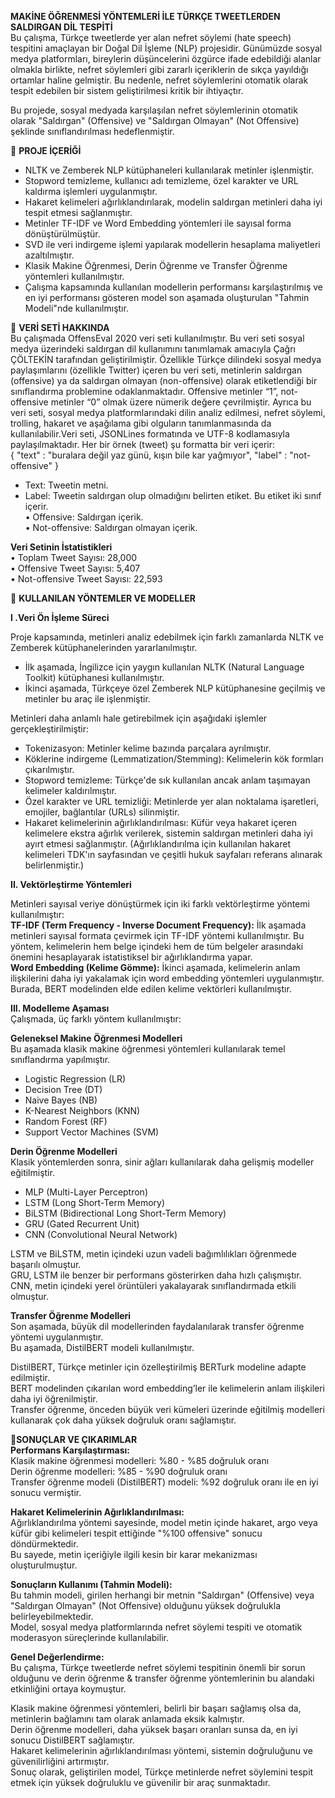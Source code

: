**MAKİNE ÖĞRENMESİ YÖNTEMLERİ İLE TÜRKÇE TWEETLERDEN SALDIRGAN DİL TESPİTİ** <br>
Bu çalışma, Türkçe tweetlerde yer alan nefret söylemi (hate speech) tespitini amaçlayan bir Doğal Dil İşleme (NLP) projesidir. Günümüzde sosyal medya platformları, bireylerin düşüncelerini özgürce ifade edebildiği alanlar olmakla birlikte, nefret söylemleri gibi zararlı içeriklerin de sıkça yayıldığı ortamlar haline gelmiştir. Bu nedenle, nefret söylemlerini otomatik olarak tespit edebilen bir sistem geliştirilmesi kritik bir ihtiyaçtır.

Bu projede, sosyal medyada karşılaşılan nefret söylemlerinin otomatik olarak "Saldırgan" (Offensive) ve "Saldırgan Olmayan" (Not Offensive) şeklinde sınıflandırılması hedeflenmiştir.

📌 **PROJE İÇERİĞİ** <br>
- NLTK ve Zemberek NLP kütüphaneleri kullanılarak metinler işlenmiştir.<br>
- Stopword temizleme, kullanıcı adı temizleme, özel karakter ve URL kaldırma işlemleri uygulanmıştır.<br>
- Hakaret kelimeleri ağırlıklandırılarak, modelin saldırgan metinleri daha iyi tespit etmesi sağlanmıştır.<br>
- Metinler TF-IDF ve Word Embedding yöntemleri ile sayısal forma dönüştürülmüştür.<br>
- SVD ile veri indirgeme işlemi yapılarak modellerin hesaplama maliyetleri azaltılmıştır. 
- Klasik Makine Öğrenmesi, Derin Öğrenme ve Transfer Öğrenme yöntemleri kullanılmıştır.<br>
- Çalışma kapsamında kullanılan modellerin performansı karşılaştırılmış ve en iyi performansı gösteren model son aşamada oluşturulan "Tahmin Modeli"nde kullanılmıştır.

📂 **VERİ SETİ HAKKINDA**<br>
Bu çalışmada OffensEval 2020 veri seti kullanılmıştır. Bu veri seti sosyal medya üzerindeki saldırgan dil kullanımını tanımlamak amacıyla Çağrı ÇÖLTEKİN tarafından geliştirilmiştir. Özellikle Türkçe dilindeki sosyal medya paylaşımlarını (özellikle Twitter) içeren bu veri seti, metinlerin saldırgan (offensive) ya da saldırgan olmayan (non-offensive) olarak etiketlendiği bir sınıflandırma problemine odaklanmaktadır. Offensive metinler “1”, not-offensive metinler “0” olmak üzere nümerik değere çevrilmiştir. Ayrıca bu veri seti, sosyal medya platformlarındaki dilin analiz edilmesi, nefret söylemi, trolling, hakaret ve aşağılama gibi olguların tanımlanmasında da kullanılabilir.Veri seti, JSONLines formatında ve UTF-8 kodlamasıyla paylaşılmaktadır. Her bir örnek (tweet) şu formatta bir veri içerir:<br>
{ "text" : "buralara değil yaz günü, kışın bile kar yağmıyor", "label" : "not-offensive" }<br>
- Text: Tweetin metni.<br>
- Label: Tweetin saldırgan olup olmadığını belirten etiket. Bu etiket iki sınıf içerir.<br>
•	Offensive: Saldırgan içerik.<br>
•	Not-offensive: Saldırgan olmayan içerik.<br>

**Veri Setinin İstatistikleri**<br>
•	Toplam Tweet Sayısı: 28,000 <br>
•	Offensive Tweet Sayısı: 5,407 <br>
•	Not-offensive Tweet Sayısı: 22,593 <br>

🧬 **KULLANILAN YÖNTEMLER VE MODELLER**<br>

**I .Veri Ön İşleme Süreci**<br>

Proje kapsamında, metinleri analiz edebilmek için farklı zamanlarda NLTK ve Zemberek kütüphanelerinden yararlanılmıştır.
- İlk aşamada, İngilizce için yaygın kullanılan NLTK (Natural Language Toolkit) kütüphanesi kullanılmıştır.<br>
- İkinci aşamada, Türkçeye özel Zemberek NLP kütüphanesine geçilmiş ve metinler bu araç ile işlenmiştir.<br>
  
Metinleri daha anlamlı hale getirebilmek için aşağıdaki işlemler gerçekleştirilmiştir:<br>
- Tokenizasyon: Metinler kelime bazında parçalara ayrılmıştır.<br>
- Köklerine indirgeme (Lemmatization/Stemming): Kelimelerin kök formları çıkarılmıştır.<br>
- Stopword temizleme: Türkçe'de sık kullanılan ancak anlam taşımayan kelimeler kaldırılmıştır.<br>
- Özel karakter ve URL temizliği: Metinlerde yer alan noktalama işaretleri, emojiler, bağlantılar (URLs) silinmiştir.<br>
- Hakaret kelimelerinin ağırlıklandırılması: Küfür veya hakaret içeren kelimelere ekstra ağırlık verilerek, sistemin saldırgan metinleri daha iyi ayırt etmesi sağlanmıştır. (Ağırlıklandırılma için kullanılan
  hakaret kelimeleri TDK'ın sayfasından ve çeşitli hukuk sayfaları referans alınarak belirlenmiştir.)<br>

**II. Vektörleştirme Yöntemleri**<br>

Metinleri sayısal veriye dönüştürmek için iki farklı vektörleştirme yöntemi kullanılmıştır:<br>
**TF-IDF (Term Frequency - Inverse Document Frequency):** İlk aşamada metinleri sayısal formata çevirmek için TF-IDF yöntemi kullanılmıştır. Bu yöntem, kelimelerin hem belge içindeki hem de tüm belgeler arasındaki önemini hesaplayarak istatistiksel bir ağırlıklandırma yapar.<br>
**Word Embedding (Kelime Gömme):** İkinci aşamada, kelimelerin anlam ilişkilerini daha iyi yakalamak için word embedding yöntemleri uygulanmıştır. Burada, BERT modelinden elde edilen kelime vektörleri kullanılmıştır.<br>


**III. Modelleme Aşaması** <br>
Çalışmada, üç farklı yöntem kullanılmıştır:<br>

**Geleneksel Makine Öğrenmesi Modelleri**<br>
Bu aşamada klasik makine öğrenmesi yöntemleri kullanılarak temel sınıflandırma yapılmıştır.<br>
- Logistic Regression (LR)
- Decision Tree (DT)
- Naive Bayes (NB)
- K-Nearest Neighbors (KNN)
- Random Forest (RF)
- Support Vector Machines (SVM) 

**Derin Öğrenme Modelleri** <br>
Klasik yöntemlerden sonra, sinir ağları kullanılarak daha gelişmiş modeller eğitilmiştir.<br>
- MLP (Multi-Layer Perceptron)
- LSTM (Long Short-Term Memory)
- BiLSTM (Bidirectional Long Short-Term Memory)
- GRU (Gated Recurrent Unit)
- CNN (Convolutional Neural Network)

LSTM ve BiLSTM, metin içindeki uzun vadeli bağımlılıkları öğrenmede başarılı olmuştur.<br>
GRU, LSTM ile benzer bir performans gösterirken daha hızlı çalışmıştır.<br>
CNN, metin içindeki yerel örüntüleri yakalayarak sınıflandırmada etkili olmuştur.<br>

**Transfer Öğrenme Modelleri**<br>
Son aşamada, büyük dil modellerinden faydalanılarak transfer öğrenme yöntemi uygulanmıştır.<br>
Bu aşamada, DistilBERT modeli kullanılmıştır.<br>

DistilBERT, Türkçe metinler için özelleştirilmiş BERTurk modeline adapte edilmiştir.<br>
BERT modelinden çıkarılan word embedding’ler ile kelimelerin anlam ilişkileri daha iyi öğrenilmiştir.<br>
Transfer öğrenme, önceden büyük veri kümeleri üzerinde eğitilmiş modelleri kullanarak çok daha yüksek doğruluk oranı sağlamıştır.<br>


**📝SONUÇLAR VE ÇIKARIMLAR**<br>
**Performans Karşılaştırması:** <br>
Klasik makine öğrenmesi modelleri: %80 - %85 doğruluk oranı<br>
Derin öğrenme modelleri: %85 - %90 doğruluk oranı<br>
Transfer öğrenme modeli (DistilBERT) modeli: %92 doğruluk oranı ile en iyi sonucu vermiştir.<br>

**Hakaret Kelimelerinin Ağırlıklandırılması:** <br>
Ağırlıklandırılma yöntemi sayesinde, model metin içinde hakaret, argo veya küfür gibi kelimeleri tespit ettiğinde "%100 offensive" sonucu döndürmektedir.<br>
Bu sayede, metin içeriğiyle ilgili kesin bir karar mekanizması oluşturulmuştur.<br>

**Sonuçların Kullanımı (Tahmin Modeli):** <br>
Bu tahmin modeli, girilen herhangi bir metnin "Saldırgan" (Offensive) veya "Saldırgan Olmayan" (Not Offensive) olduğunu yüksek doğrulukla belirleyebilmektedir.<br>
Model, sosyal medya platformlarında nefret söylemi tespiti ve otomatik moderasyon süreçlerinde kullanılabilir.<br>

**Genel Değerlendirme:** <br>
Bu çalışma, Türkçe tweetlerde nefret söylemi tespitinin önemli bir sorun olduğunu ve derin öğrenme & transfer öğrenme yöntemlerinin bu alandaki etkinliğini ortaya koymuştur.<br>

Klasik makine öğrenmesi yöntemleri, belirli bir başarı sağlamış olsa da, metinlerin bağlamını tam olarak anlamada eksik kalmıştır.<br>
Derin öğrenme modelleri, daha yüksek başarı oranları sunsa da, en iyi sonucu DistilBERT sağlamıştır.<br>
Hakaret kelimelerinin ağırlıklandırılması yöntemi, sistemin doğruluğunu ve güvenilirliğini artırmıştır.<br>
Sonuç olarak, geliştirilen model, Türkçe metinlerde nefret söylemini tespit etmek için yüksek doğruluklu ve güvenilir bir araç sunmaktadır.<br>

